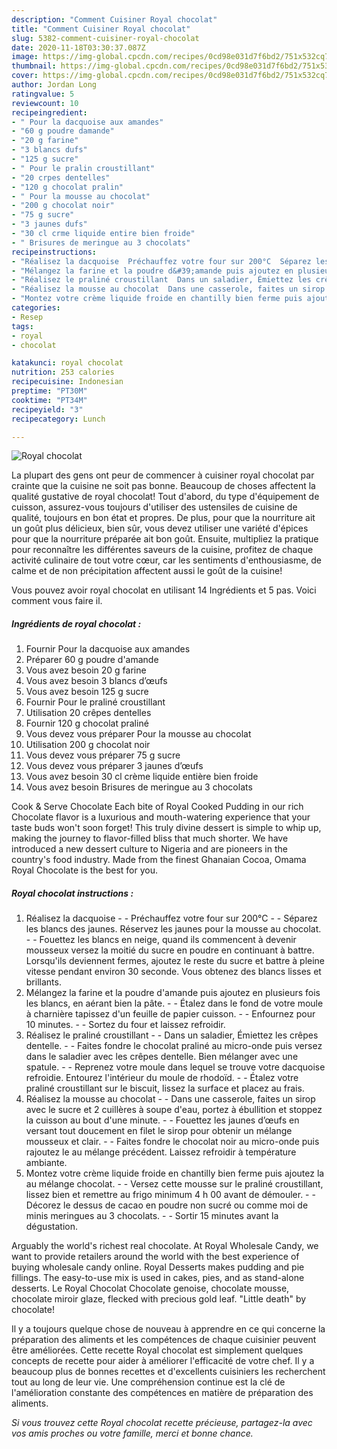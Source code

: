 ```yaml
---
description: "Comment Cuisiner Royal chocolat"
title: "Comment Cuisiner Royal chocolat"
slug: 5382-comment-cuisiner-royal-chocolat
date: 2020-11-18T03:30:37.087Z
image: https://img-global.cpcdn.com/recipes/0cd98e031d7f6bd2/751x532cq70/royal-chocolat-photo-principale-de-la-recette.jpg
thumbnail: https://img-global.cpcdn.com/recipes/0cd98e031d7f6bd2/751x532cq70/royal-chocolat-photo-principale-de-la-recette.jpg
cover: https://img-global.cpcdn.com/recipes/0cd98e031d7f6bd2/751x532cq70/royal-chocolat-photo-principale-de-la-recette.jpg
author: Jordan Long
ratingvalue: 5
reviewcount: 10
recipeingredient:
- " Pour la dacquoise aux amandes"
- "60 g poudre damande"
- "20 g farine"
- "3 blancs dufs"
- "125 g sucre"
- " Pour le pralin croustillant"
- "20 crpes dentelles"
- "120 g chocolat pralin"
- " Pour la mousse au chocolat"
- "200 g chocolat noir"
- "75 g sucre"
- "3 jaunes dufs"
- "30 cl crme liquide entire bien froide"
- " Brisures de meringue au 3 chocolats"
recipeinstructions:
- "Réalisez la dacquoise  Préchauffez votre four sur 200°C  Séparez les blancs des jaunes. Réservez les jaunes pour la mousse au chocolat.  Fouettez les blancs en neige, quand ils commencent à devenir mousseux versez la moitié du sucre en poudre en continuant à battre. Lorsqu&#39;ils deviennent fermes, ajoutez le reste du sucre et battre à pleine vitesse pendant environ 30 seconde. Vous obtenez des blancs lisses et brillants."
- "Mélangez la farine et la poudre d&#39;amande puis ajoutez en plusieurs fois les blancs, en aérant bien la pâte.  Étalez dans le fond de votre moule à charnière tapissez d&#39;un feuille de papier cuisson.  Enfournez pour 10 minutes.  Sortez du four et laissez refroidir."
- "Réalisez le praliné croustillant  Dans un saladier, Émiettez les crêpes dentelle.  Faites fondre le chocolat praliné au micro-onde puis versez dans le saladier avec les crêpes dentelle. Bien mélanger avec une spatule.  Reprenez votre moule dans lequel se trouve votre dacquoise refroidie. Entourez l&#39;intérieur du moule de rhodoïd.   Étalez votre praliné croustillant sur le biscuit, lissez la surface et placez au frais."
- "Réalisez la mousse au chocolat  Dans une casserole, faites un sirop avec le sucre et 2 cuillères à soupe d&#39;eau, portez à ébullition et stoppez la cuisson au bout d&#39;une minute.  Fouettez les jaunes d’œufs en versant tout doucement en filet le sirop pour obtenir un mélange mousseux et clair.  Faites fondre le chocolat noir au micro-onde puis rajoutez le au mélange précédent. Laissez refroidir à température ambiante."
- "Montez votre crème liquide froide en chantilly bien ferme puis ajoutez la au mélange chocolat.  Versez cette mousse sur le praliné croustillant, lissez bien et remettre au frigo minimum 4 h 00 avant de démouler.  Décorez le dessus de cacao en poudre non sucré ou comme moi de minis meringues au 3 chocolats.  Sortir 15 minutes avant la dégustation."
categories:
- Resep
tags:
- royal
- chocolat

katakunci: royal chocolat 
nutrition: 253 calories
recipecuisine: Indonesian
preptime: "PT30M"
cooktime: "PT34M"
recipeyield: "3"
recipecategory: Lunch

---
```



![Royal chocolat](https://img-global.cpcdn.com/recipes/0cd98e031d7f6bd2/751x532cq70/royal-chocolat-photo-principale-de-la-recette.jpg)

La plupart des gens ont peur de commencer à cuisiner royal chocolat par crainte que la cuisine ne soit pas bonne. Beaucoup de choses affectent la qualité gustative de royal chocolat! Tout d'abord, du type d'équipement de cuisson, assurez-vous toujours d'utiliser des ustensiles de cuisine de qualité, toujours en bon état et propres. De plus, pour que la nourriture ait un goût plus délicieux, bien sûr, vous devez utiliser une variété d'épices pour que la nourriture préparée ait bon goût. Ensuite, multipliez la pratique pour reconnaître les différentes saveurs de la cuisine, profitez de chaque activité culinaire de tout votre cœur, car les sentiments d'enthousiasme, de calme et de non précipitation affectent aussi le goût de la cuisine!

<!--inarticleads1-->

Vous pouvez avoir royal chocolat en utilisant 14 Ingrédients et 5 pas. Voici comment vous faire il.

##### Ingrédients de royal chocolat :

1. Fournir  Pour la dacquoise aux amandes
1. Préparer 60 g poudre d&#39;amande
1. Vous avez besoin 20 g farine
1. Vous avez besoin 3 blancs d’œufs
1. Vous avez besoin 125 g sucre
1. Fournir  Pour le praliné croustillant
1. Utilisation 20 crêpes dentelles
1. Fournir 120 g chocolat praliné
1. Vous devez vous préparer  Pour la mousse au chocolat
1. Utilisation 200 g chocolat noir
1. Vous devez vous préparer 75 g sucre
1. Vous devez vous préparer 3 jaunes d’œufs
1. Vous avez besoin 30 cl crème liquide entière bien froide
1. Vous avez besoin  Brisures de meringue au 3 chocolats


Cook &amp; Serve Chocolate Each bite of Royal Cooked Pudding in our rich Chocolate flavor is a luxurious and mouth-watering experience that your taste buds won&#39;t soon forget! This truly divine dessert is simple to whip up, making the journey to flavor-filled bliss that much shorter. We have introduced a new dessert culture to Nigeria and are pioneers in the country&#39;s food industry. Made from the finest Ghanaian Cocoa, Omama Royal Chocolate is the best for you. 

<!--inarticleads2-->

##### Royal chocolat instructions :

1. Réalisez la dacquoise -  - Préchauffez votre four sur 200°C -  - Séparez les blancs des jaunes. Réservez les jaunes pour la mousse au chocolat. -  - Fouettez les blancs en neige, quand ils commencent à devenir mousseux versez la moitié du sucre en poudre en continuant à battre. Lorsqu&#39;ils deviennent fermes, ajoutez le reste du sucre et battre à pleine vitesse pendant environ 30 seconde. Vous obtenez des blancs lisses et brillants.
1. Mélangez la farine et la poudre d&#39;amande puis ajoutez en plusieurs fois les blancs, en aérant bien la pâte. -  - Étalez dans le fond de votre moule à charnière tapissez d&#39;un feuille de papier cuisson. -  - Enfournez pour 10 minutes. -  - Sortez du four et laissez refroidir.
1. Réalisez le praliné croustillant -  - Dans un saladier, Émiettez les crêpes dentelle. -  - Faites fondre le chocolat praliné au micro-onde puis versez dans le saladier avec les crêpes dentelle. Bien mélanger avec une spatule. -  - Reprenez votre moule dans lequel se trouve votre dacquoise refroidie. Entourez l&#39;intérieur du moule de rhodoïd.  -  - Étalez votre praliné croustillant sur le biscuit, lissez la surface et placez au frais.
1. Réalisez la mousse au chocolat -  - Dans une casserole, faites un sirop avec le sucre et 2 cuillères à soupe d&#39;eau, portez à ébullition et stoppez la cuisson au bout d&#39;une minute. -  - Fouettez les jaunes d’œufs en versant tout doucement en filet le sirop pour obtenir un mélange mousseux et clair. -  - Faites fondre le chocolat noir au micro-onde puis rajoutez le au mélange précédent. Laissez refroidir à température ambiante.
1. Montez votre crème liquide froide en chantilly bien ferme puis ajoutez la au mélange chocolat. -  - Versez cette mousse sur le praliné croustillant, lissez bien et remettre au frigo minimum 4 h 00 avant de démouler. -  - Décorez le dessus de cacao en poudre non sucré ou comme moi de minis meringues au 3 chocolats. -  - Sortir 15 minutes avant la dégustation.


Arguably the world&#39;s richest real chocolate. At Royal Wholesale Candy, we want to provide retailers around the world with the best experience of buying wholesale candy online. Royal Desserts makes pudding and pie fillings. The easy-to-use mix is used in cakes, pies, and as stand-alone desserts. Le Royal Chocolat Chocolate genoise, chocolate mousse, chocolate miroir glaze, flecked with precious gold leaf. &#34;Little death&#34; by chocolate! 

<!--inarticleads1-->

<p>
Il y a toujours quelque chose de nouveau à apprendre en ce qui concerne la préparation des aliments et les compétences de chaque cuisinier peuvent être améliorées. Cette recette Royal chocolat est simplement quelques concepts de recette pour aider à améliorer l'efficacité de votre chef. Il y a beaucoup plus de bonnes recettes et d'excellents cuisiniers les recherchent tout au long de leur vie. Une compréhension continue est la clé de l'amélioration constante des compétences en matière de préparation des aliments.
</p>

<p>
<i>Si vous trouvez cette Royal chocolat recette précieuse, partagez-la avec vos amis proches ou votre famille, merci et bonne chance.</i>
</p>
